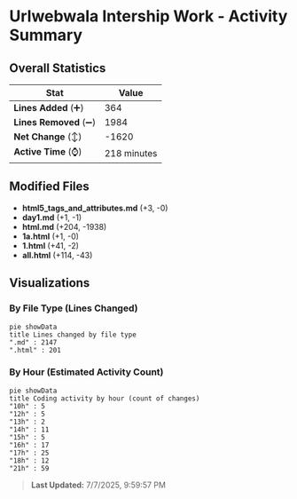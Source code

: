 # Urlwebwala Intership Work - Activity Summary 

## Overall Statistics

| Stat                   | Value                                                             |
| ---------------------- | ----------------------------------------------------------------- |
| **Lines Added** (➕)   | 364                                          |
| **Lines Removed** (➖) | 1984                                        |
| **Net Change** (↕)    | -1620                |
| **Active Time** (⌚)   | 218 minutes |


## Modified Files
- **html5_tags_and_attributes.md** (+3, -0)
- **day1.md** (+1, -1)
- **html.md** (+204, -1938)
- **1a.html** (+1, -0)
- **1.html** (+41, -2)
- **all.html** (+114, -43)

## Visualizations

### By File Type (Lines Changed)

```mermaid
pie showData
title Lines changed by file type
".md" : 2147
".html" : 201
```

### By Hour (Estimated Activity Count)

```mermaid
pie showData
title Coding activity by hour (count of changes)
"10h" : 5
"12h" : 5
"13h" : 2
"14h" : 11
"15h" : 5
"16h" : 17
"17h" : 25
"18h" : 12
"21h" : 59
```


> **Last Updated:** 7/7/2025, 9:59:57 PM